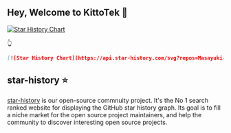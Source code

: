 ## Hey, Welcome to KittoTek 👋

[![Star History Chart](https://api.star-history.com/svg?repos=Masayuki-JP/Health-Habit-Assistant&type=Date)](https://star-history.com/#Masayuki-JP/Health-Habit-Assistant&Date)

👆 
```markdown
[![Star History Chart](https://api.star-history.com/svg?repos=Masayuki-JP/Health-Habit-Assistant&type=Date)](https://star-history.com/#Masayuki-JP/Health-Habit-Assistant&Date)
```

## star-history ⭐️

[star-history](https://star-history.com) is our open-source commnuity project. It's the No 1 search ranked website for displaying the GitHub star history graph. Its goal is to fill a niche market for the open source project maintainers, and help the community to discover interesting open source projects.
